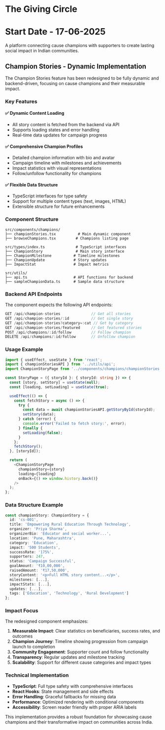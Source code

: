 # The Giving Circle
# Start Date - 17-06-2025

A platform connecting cause champions with supporters to create lasting social impact in Indian communities.

## Champion Stories - Dynamic Implementation

The Champion Stories feature has been redesigned to be fully dynamic and backend-driven, focusing on cause champions and their measurable impact.

### Key Features

#### ✅ **Dynamic Content Loading**
- All story content is fetched from the backend via API
- Supports loading states and error handling
- Real-time data updates for campaign progress

#### ✅ **Comprehensive Champion Profiles**
- Detailed champion information with bio and avatar
- Campaign timeline with milestones and achievements
- Impact statistics with visual representations
- Follow/unfollow functionality for champions

#### ✅ **Flexible Data Structure**
- TypeScript interfaces for type safety
- Support for multiple content types (text, images, HTML)
- Extensible structure for future enhancements

### Component Structure

```
src/components/champions/
├── championStories.tsx          # Main dynamic component
├── browseChampions.tsx         # Champions listing page
```

```
src/types/index.ts              # TypeScript interfaces
├── ChampionStory               # Main story interface
├── ChampionMilestone          # Timeline milestones
├── ChampionUpdate             # Story updates
├── ImpactStat                 # Impact metrics
```

```
src/utils/
├── api.ts                     # API functions for backend
├── sampleChampionData.ts      # Sample data structure
```

### Backend API Endpoints

The component expects the following API endpoints:

```typescript
GET /api/champion-stories              // Get all stories
GET /api/champion-stories/:id          // Get single story
GET /api/champion-stories?category=:cat // Get by category
GET /api/champion-stories/featured     // Get featured stories
POST /api/champions/:id/follow         // Follow champion
DELETE /api/champions/:id/follow       // Unfollow champion
```

### Usage Example

```typescript
import { useEffect, useState } from 'react';
import { championStoriesAPI } from '../utils/api';
import ChampionStoryPage from '../components/champions/championStories';

const StoryPage = ({ storyId }: { storyId: string }) => {
  const [story, setStory] = useState(null);
  const [loading, setLoading] = useState(true);

  useEffect(() => {
    const fetchStory = async () => {
      try {
        const data = await championStoriesAPI.getStoryById(storyId);
        setStory(data);
      } catch (error) {
        console.error('Failed to fetch story:', error);
      } finally {
        setLoading(false);
      }
    };
    fetchStory();
  }, [storyId]);

  return (
    <ChampionStoryPage 
      championStory={story} 
      loading={loading}
      onBack={() => window.history.back()}
    />
  );
};
```

### Data Structure Example

```typescript
const championStory: ChampionStory = {
  id: 'cs-001',
  title: 'Empowering Rural Education Through Technology',
  organizer: 'Priya Sharma',
  organizerBio: 'Educator and social worker...',
  location: 'Pune, Maharashtra',
  category: 'Education',
  impact: '500 Students',
  successRate: '175%',
  supporters: 247,
  status: 'Campaign Successful',
  goalAmount: '₹10,00,000',
  raisedAmount: '₹17,50,000',
  storyContent: '<p>Full HTML story content...</p>',
  milestones: [...],
  impactStats: [...],
  updates: [...],
  tags: ['Education', 'Technology', 'Rural Development']
};
```

### Impact Focus

The redesigned component emphasizes:

1. **Measurable Impact**: Clear statistics on beneficiaries, success rates, and outcomes
2. **Champion Journey**: Timeline showing progression from campaign launch to completion
3. **Community Engagement**: Supporter count and follow functionality
4. **Transparency**: Regular updates and milestone tracking
5. **Scalability**: Support for different cause categories and impact types

### Technical Implementation

- **TypeScript**: Full type safety with comprehensive interfaces
- **React Hooks**: State management and side effects
- **Error Handling**: Graceful fallbacks for missing data
- **Performance**: Optimized rendering with conditional components
- **Accessibility**: Screen reader friendly with proper ARIA labels

This implementation provides a robust foundation for showcasing cause champions and their transformative impact on communities across India.
